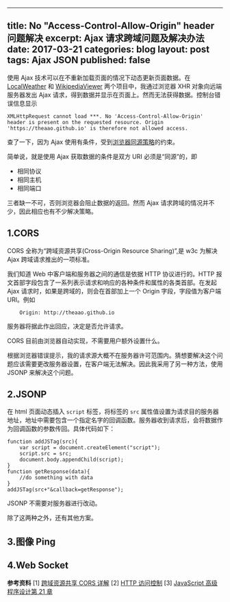 ----
title: No "Access-Control-Allow-Origin" header 问题解决
excerpt: Ajax 请求跨域问题及解决办法
date: 2017-03-21
categories: blog
layout: post
tags: Ajax JSON
published: false
---

使用 Ajax 技术可以在不重新加载页面的情况下动态更新页面数据。在 [LocalWeather][1] 和 [WikipediaViewer][2] 两个项目中，我通过浏览器 XHR 对象向远端服务器发出 Ajax 请求，得到数据并显示在页面上。然而无法获得数据。控制台错误信息显示
    
    XMLHttpRequest cannot load ***. No 'Access-Control-Allow-Origin' header is present on the requested resource. Origin 'https://theaao.github.io' is therefore not allowed access.

查了一下，因为 Ajax 使用有条件，受到[浏览器同源策略][3]的约束。

简单说，就是使用 Ajax 获取数据的条件是双方 URI 必须是“同源”的，即

- 相同协议
- 相同主机
- 相同端口

三者缺一不可，否则浏览器会阻止数据的返回。然而 Ajax 请求跨域的情况并不少，因此相应也有不少解决策略。

## 1.CORS

CORS 全称为“跨域资源共享(Cross-Origin Resource Sharing)”,是 w3c 为解决 Ajax 跨域请求推出的一项标准。

我们知道 Web 中客户端和服务器之间的通信是依据 HTTP 协议进行的。HTTP 报文首部字段包含了一系列表示请求和响应的各种条件和属性的各类首部。在发起 Ajax 请求时，如果是跨域的，则会在首部加上一个 Origin 字段，字段值为客户端 URI。例如
        
        Origin: http://theaao.github.io

服务器将据此作出回应，决定是否允许请求。

CORS 目前由浏览器自动实现，不需要用户额外设置什么。

根据浏览器错误提示，我的请求源大概不在服务器许可范围内。猜想要解决这个问题应该需要更改服务器设置，在客户端无法解决。因此我采用了另一种方法，使用 JSONP 来解决这个问题。

## 2.JSONP

在 html 页面动态插入 `script` 标签，将标签的 `src` 属性值设置为请求目的服务器地址，地址中需要包含一个指定名字的回调函数。服务器收到请求后，会将数据作为回调函数的参数传回。具体代码如下：
    
    function addJSTag(src){
        var script = document.createElement("script");
        script.src = src;
        document.body.appendChild(script);
    }
    function getResponse(data){
        //do something with data
    }
    addJSTag(src+"&callback=getResponse");

JSONP 不需要对服务器进行改动。

除了这两种之外，还有其他方案。

## 3.图像 Ping
## 4.Web Socket

**参考资料**
\[1\] [跨域资源共享 CORS 详解][4]
\[2\] [HTTP 访问控制][5]
\[3\] [JavaScript 高级程序设计第 21 章][6]

[1]:https://theaao.github.io/LocalWeather/
[2]:https://theaao.github.io/WikiViewer/
[3]:http://www.ruanyifeng.com/blog/2016/04/same-origin-policy.html
[4]:https://developer.mozilla.org/zh-CN/docs/Web/HTTP/Access_control_CORS
[5]:http://www.ruanyifeng.com/blog/2016/04/cors.html
[6]:https://book.douban.com/subject/10546125/
